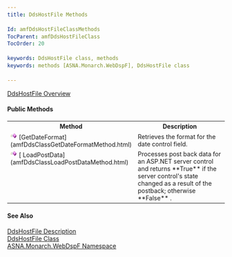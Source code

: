 ```yaml
---
title: DdsHostFile Methods

Id: amfDdsHostFileClassMethods
TocParent: amfDdsHostFileClass
TocOrder: 20

keywords: DdsHostFile class, methods
keywords: methods [ASNA.Monarch.WebDspF], DdsHostFile class

---
```


[DdsHostFile Overview](amfDdsHostFileClass.html) 

#### Public Methods
<table class="mytable" cellspacing="0" cellpadding="4" width="90%">
          <colgroup>
            <col width="30%" />
            <col width="70%" />
          </colgroup>
          <tr>
            <th>Method</th>
            <th>Description</th>
          </tr>
          <tr>
            <td><img  alt="public method" src="Images/Methods.bmp" width="16" border="0" /> 
			[GetDateFormat](amfDdsClassGetDateFormatMethod.html)</td>
            <td>Retrieves the format for
            the date control field.</td>
          </tr>
          <tr valign="top">
            <td><img  alt="public method" src="Images/Methods.bmp" width="16" border="0" />
			[
              LoadPostData](amfDdsClassLoadPostDataMethod.html)
            </td>
            <td>Processes post back data
            for an ASP.NET server control and returns 
 **True**  if the server control's state
            changed as a result of the postback; otherwise 
 **False** .</td>
          </tr>
</table>

#### See Also
[DdsHostFile Description](amfUnderstandingHostFiles.html)<br /> [DdsHostFile Class](amfDdsHostFileClass.html) <br /> [ ASNA.Monarch.WebDspF Namespace](amfWebDspFNamespace.html) 
